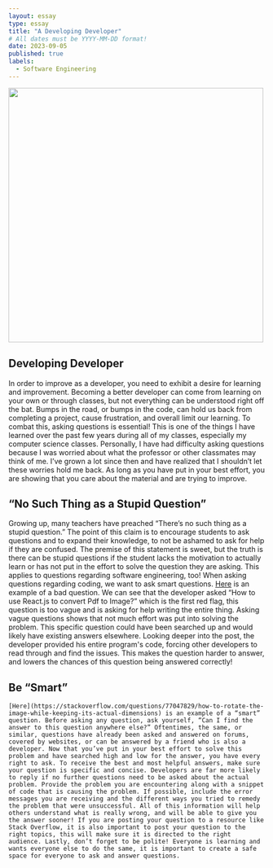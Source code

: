 ```yaml
---
layout: essay
type: essay
title: "A Developing Developer"
# All dates must be YYYY-MM-DD format!
date: 2023-09-05
published: true
labels:
  - Software Engineering
---
```

<div class="text-center p-4">
  <img width="500px" src="../img/asking_questions.avif" class="img-thumbnail" >
</div>
    
## Developing Developer
In order to improve as a developer, you need to exhibit a desire for learning and improvement. Becoming a better developer can come from learning on your own or through classes, but not everything can be understood right off the bat. Bumps in the road, or bumps in the code, can hold us back from completing a project, cause frustration, and overall limit our learning. To combat this, asking questions is essential! This is one of the things I have learned over the past few years during all of my classes, especially my computer science classes. Personally, I have had difficulty asking questions because I was worried about what the professor or other classmates may think of me. I’ve grown a lot since then and have realized that I shouldn’t let these worries hold me back. As long as you have put in your best effort, you are showing that you care about the material and are trying to improve.

## “No Such Thing as a Stupid Question”
Growing up, many teachers have preached “There’s no such thing as a stupid question.” The point of this claim is to encourage students to ask questions and to expand their knowledge, to not be ashamed to ask for help if they are confused. The premise of this statement is sweet, but the truth is there can be stupid questions if the student lacks the motivation to actually learn or has not put in the effort to solve the question they are asking. This applies to questions regarding software engineering, too! When asking questions regarding coding, we want to ask smart questions. [Here](https://stackoverflow.com/questions/77047605/how-to-use-react-js-to-convert-pdf-to-image) is an example of a bad question. We can see that the developer asked “How to use React.js to convert Pdf to Image?” which is the first red flag, this question is too vague and is asking for help writing the entire thing. Asking vague questions shows that not much effort was put into solving the problem. This specific question could have been searched up and would likely have existing answers elsewhere. Looking deeper into the post, the developer provided his entire program's code, forcing other developers to read through and find the issues. This makes the question harder to answer, and lowers the chances of this question being answered correctly!

## Be “Smart”
	[Here](https://stackoverflow.com/questions/77047829/how-to-rotate-the-image-while-keeping-its-actual-dimensions) is an example of a “smart” question. Before asking any question, ask yourself, “Can I find the answer to this question anywhere else?” Oftentimes, the same, or similar, questions have already been asked and answered on forums, covered by websites, or can be answered by a friend who is also a developer. Now that you’ve put in your best effort to solve this problem and have searched high and low for the answer, you have every right to ask. To receive the best and most helpful answers, make sure your question is specific and concise. Developers are far more likely to reply if no further questions need to be asked about the actual problem. Provide the problem you are encountering along with a snippet of code that is causing the problem. If possible, include the error messages you are receiving and the different ways you tried to remedy the problem that were unsuccessful. All of this information will help others understand what is really wrong, and will be able to give you the answer sooner! If you are posting your question to a resource like Stack Overflow, it is also important to post your question to the right topics, this will make sure it is directed to the right audience. Lastly, don’t forget to be polite! Everyone is learning and wants everyone else to do the same, it is important to create a safe space for everyone to ask and answer questions.
